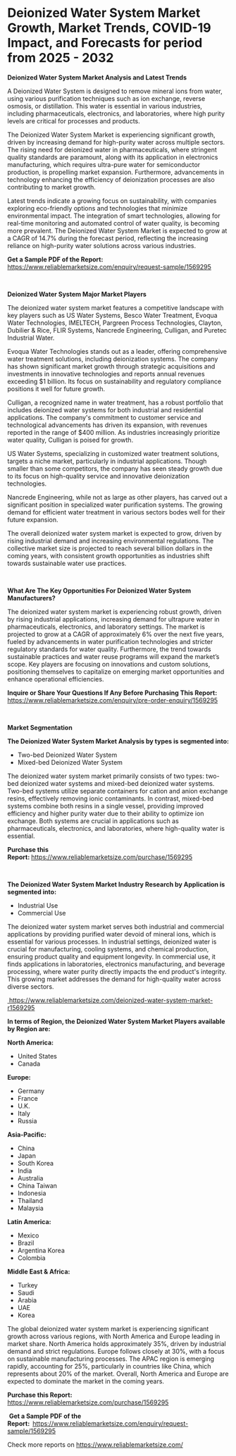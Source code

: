 <p><h1>Deionized Water System Market Growth, Market Trends, COVID-19 Impact, and Forecasts for period from 2025 - 2032</h1></p><p><strong>Deionized Water System Market Analysis and Latest Trends</strong></p>
<p><p>A Deionized Water System is designed to remove mineral ions from water, using various purification techniques such as ion exchange, reverse osmosis, or distillation. This water is essential in various industries, including pharmaceuticals, electronics, and laboratories, where high purity levels are critical for processes and products.</p><p>The Deionized Water System Market is experiencing significant growth, driven by increasing demand for high-purity water across multiple sectors. The rising need for deionized water in pharmaceuticals, where stringent quality standards are paramount, along with its application in electronics manufacturing, which requires ultra-pure water for semiconductor production, is propelling market expansion. Furthermore, advancements in technology enhancing the efficiency of deionization processes are also contributing to market growth.</p><p>Latest trends indicate a growing focus on sustainability, with companies exploring eco-friendly options and technologies that minimize environmental impact. The integration of smart technologies, allowing for real-time monitoring and automated control of water quality, is becoming more prevalent. The Deionized Water System Market is expected to grow at a CAGR of 14.7% during the forecast period, reflecting the increasing reliance on high-purity water solutions across various industries.</p></p>
<p><strong>Get a Sample PDF of the Report:&nbsp;</strong> <a href="https://www.reliablemarketsize.com/enquiry/request-sample/1569295?utm_campaign=2941&utm_medium=2&utm_source=Github&utm_content=ia&utm_term=25032025&utm_id=deionized-water-system">https://www.reliablemarketsize.com/enquiry/request-sample/1569295</a></p>
<p>&nbsp;</p>
<p><strong>Deionized Water System Major Market Players</strong></p>
<p><p>The deionized water system market features a competitive landscape with key players such as US Water Systems, Besco Water Treatment, Evoqua Water Technologies, IMELTECH, Pargreen Process Technologies, Clayton, Dubilier & Rice, FLIR Systems, Nancrede Engineering, Culligan, and Puretec Industrial Water.</p><p>Evoqua Water Technologies stands out as a leader, offering comprehensive water treatment solutions, including deionization systems. The company has shown significant market growth through strategic acquisitions and investments in innovative technologies and reports annual revenues exceeding $1 billion. Its focus on sustainability and regulatory compliance positions it well for future growth.</p><p>Culligan, a recognized name in water treatment, has a robust portfolio that includes deionized water systems for both industrial and residential applications. The company's commitment to customer service and technological advancements has driven its expansion, with revenues reported in the range of $400 million. As industries increasingly prioritize water quality, Culligan is poised for growth.</p><p>US Water Systems, specializing in customized water treatment solutions, targets a niche market, particularly in industrial applications. Though smaller than some competitors, the company has seen steady growth due to its focus on high-quality service and innovative deionization technologies.</p><p>Nancrede Engineering, while not as large as other players, has carved out a significant position in specialized water purification systems. The growing demand for efficient water treatment in various sectors bodes well for their future expansion.</p><p>The overall deionized water system market is expected to grow, driven by rising industrial demand and increasing environmental regulations. The collective market size is projected to reach several billion dollars in the coming years, with consistent growth opportunities as industries shift towards sustainable water use practices.</p></p>
<p>&nbsp;</p>
<p><strong>What Are The Key Opportunities For Deionized Water System Manufacturers?</strong></p>
<p><p>The deionized water system market is experiencing robust growth, driven by rising industrial applications, increasing demand for ultrapure water in pharmaceuticals, electronics, and laboratory settings. The market is projected to grow at a CAGR of approximately 6% over the next five years, fueled by advancements in water purification technologies and stricter regulatory standards for water quality. Furthermore, the trend towards sustainable practices and water reuse programs will expand the market’s scope. Key players are focusing on innovations and custom solutions, positioning themselves to capitalize on emerging market opportunities and enhance operational efficiencies.</p></p>
<p><strong>Inquire or Share Your Questions If Any Before Purchasing This Report:</strong> <a href="https://www.reliablemarketsize.com/enquiry/pre-order-enquiry/1569295?utm_campaign=2941&utm_medium=2&utm_source=Github&utm_content=ia&utm_term=25032025&utm_id=deionized-water-system">https://www.reliablemarketsize.com/enquiry/pre-order-enquiry/1569295</a></p>
<p>&nbsp;</p>
<p><strong>Market Segmentation</strong></p>
<p><strong>The Deionized Water System Market Analysis by types is segmented into:</strong></p>
<p><ul><li>Two-bed Deionized Water System</li><li>Mixed-bed Deionized Water System</li></ul></p>
<p><p>The deionized water system market primarily consists of two types: two-bed deionized water systems and mixed-bed deionized water systems. Two-bed systems utilize separate containers for cation and anion exchange resins, effectively removing ionic contaminants. In contrast, mixed-bed systems combine both resins in a single vessel, providing improved efficiency and higher purity water due to their ability to optimize ion exchange. Both systems are crucial in applications such as pharmaceuticals, electronics, and laboratories, where high-quality water is essential.</p></p>
<p><strong>Purchase this Report:&nbsp;</strong><a href="https://www.reliablemarketsize.com/purchase/1569295?utm_campaign=2941&utm_medium=2&utm_source=Github&utm_content=ia&utm_term=25032025&utm_id=deionized-water-system">https://www.reliablemarketsize.com/purchase/1569295</a></p>
<p>&nbsp;</p>
<p><strong>The Deionized Water System Market Industry Research by Application is segmented into:</strong></p>
<p><ul><li>Industrial Use</li><li>Commercial Use</li></ul></p>
<p><p>The deionized water system market serves both industrial and commercial applications by providing purified water devoid of mineral ions, which is essential for various processes. In industrial settings, deionized water is crucial for manufacturing, cooling systems, and chemical production, ensuring product quality and equipment longevity. In commercial use, it finds applications in laboratories, electronics manufacturing, and beverage processing, where water purity directly impacts the end product's integrity. This growing market addresses the demand for high-quality water across diverse sectors.</p></p>
<p><a href="https://www.reliablemarketsize.com/deionized-water-system-market-r1569295?utm_campaign=2941&utm_medium=2&utm_source=Github&utm_content=ia&utm_term=25032025&utm_id=deionized-water-system">&nbsp;https://www.reliablemarketsize.com/deionized-water-system-market-r1569295</a></p>
<p><strong>In terms of Region, the Deionized Water System Market Players available by Region are:</strong></p>
<p>
    <p> <strong> North America: </strong>
        <ul>
            <li>United States</li>
            <li>Canada</li>
        </ul>
        </p> 
    <p> <strong> Europe: </strong>
        <ul>
            <li>Germany</li>
            <li>France</li>
            <li>U.K.</li>
            <li>Italy</li>
            <li>Russia</li>
        </ul>
        </p> 
    <p> <strong> Asia-Pacific: </strong>
        <ul>
            <li>China</li>
            <li>Japan</li>
            <li>South Korea</li>
            <li>India</li>
            <li>Australia</li>
            <li>China Taiwan</li>
            <li>Indonesia</li>
            <li>Thailand</li>
            <li>Malaysia</li>
        </ul>
        </p> 
    <p> <strong> Latin America: </strong>
        <ul>
            <li>Mexico</li>
            <li>Brazil</li>
            <li>Argentina Korea</li>
            <li>Colombia</li>
        </ul>
        </p> 
    <p> <strong> Middle East & Africa: </strong>
        <ul>
            <li>Turkey</li>
            <li>Saudi</li>
            <li>Arabia</li>
            <li>UAE</li>
            <li>Korea</li>
        </ul>
    </p>
    </p>
<p><p>The global deionized water system market is experiencing significant growth across various regions, with North America and Europe leading in market share. North America holds approximately 35%, driven by industrial demand and strict regulations. Europe follows closely at 30%, with a focus on sustainable manufacturing processes. The APAC region is emerging rapidly, accounting for 25%, particularly in countries like China, which represents about 20% of the market. Overall, North America and Europe are expected to dominate the market in the coming years.</p></p>
<p><strong>Purchase this Report: </strong><a href="https://www.reliablemarketsize.com/purchase/1569295?utm_campaign=2941&utm_medium=2&utm_source=Github&utm_content=ia&utm_term=25032025&utm_id=deionized-water-system">https://www.reliablemarketsize.com/purchase/1569295</a></p>
<p>&nbsp;<strong>Get a Sample PDF of the Report:&nbsp;&nbsp;</strong><a href="https://www.reliablemarketsize.com/enquiry/request-sample/1569295?utm_campaign=2941&utm_medium=2&utm_source=Github&utm_content=ia&utm_term=25032025&utm_id=deionized-water-system">https://www.reliablemarketsize.com/enquiry/request-sample/1569295</a></p>
<p><strong></strong></p>
<p>Check more reports on <a href="https://www.reliablemarketsize.com/?utm_campaign=2941&utm_medium=2&utm_source=Github&utm_content=ia&utm_term=25032025&utm_id=deionized-water-system">https://www.reliablemarketsize.com/</a></p>